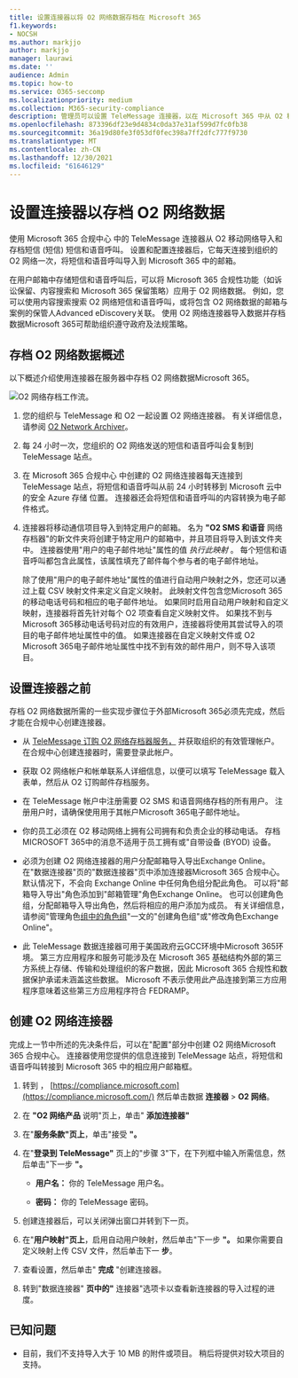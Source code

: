 ```yaml
---
title: 设置连接器以将 O2 网络数据存档在 Microsoft 365
f1.keywords:
- NOCSH
ms.author: markjjo
author: markjjo
manager: laurawi
ms.date: ''
audience: Admin
ms.topic: how-to
ms.service: O365-seccomp
ms.localizationpriority: medium
ms.collection: M365-security-compliance
description: 管理员可以设置 TeleMessage 连接器，以在 Microsoft 365 中从 O2 移动网络导入和存档短信和彩信Microsoft 365。 这样，您可以在 Microsoft 365 中存档来自第三方数据源的数据，以便您可以使用合规性功能（如合法保留、内容搜索和保留策略）来管理组织的第三方数据。
ms.openlocfilehash: 873396df23e9d4834c0da37e31af599d7fc0fb38
ms.sourcegitcommit: 36a19d80fe3f053df0fec398a7ff2dfc777f9730
ms.translationtype: MT
ms.contentlocale: zh-CN
ms.lasthandoff: 12/30/2021
ms.locfileid: "61646129"
---
```

# <a name="set-up-a-connector-to-archive-o2-network-data"></a>设置连接器以存档 O2 网络数据

使用 Microsoft 365 合规中心 中的 TeleMessage 连接器从 O2 移动网络导入和存档短信 (短信) 短信和语音呼叫。 设置和配置连接器后，它每天连接到组织的 O2 网络一次，将短信和语音呼叫导入到 Microsoft 365 中的邮箱。

在用户邮箱中存储短信和语音呼叫后，可以将 Microsoft 365 合规性功能（如诉讼保留、内容搜索和 Microsoft 365 保留策略）应用于 O2 网络数据。 例如，您可以使用内容搜索搜索 O2 网络短信和语音呼叫，或将包含 O2 网络数据的邮箱与案例的保管人Advanced eDiscovery关联。 使用 O2 网络连接器导入数据并存档数据Microsoft 365可帮助组织遵守政府及法规策略。

## <a name="overview-of-archiving-o2-network-data"></a>存档 O2 网络数据概述

以下概述介绍使用连接器在服务器中存档 O2 网络数据Microsoft 365。

![O2 网络存档工作流。](../media/O2NetworkConnectorWorkflow.png)

1. 您的组织与 TeleMessage 和 O2 一起设置 O2 网络连接器。 有关详细信息，请参阅 [O2 Network Archiver](https://www.telemessage.com/office365-activation-for-o2-network-archiver)。

2. 每 24 小时一次，您组织的 O2 网络发送的短信和语音呼叫会复制到 TeleMessage 站点。

3. 在 Microsoft 365 合规中心 中创建的 O2 网络连接器每天连接到 TeleMessage 站点，将短信和语音呼叫从前 24 小时转移到 Microsoft 云中的安全 Azure 存储 位置。 连接器还会将短信和语音呼叫的内容转换为电子邮件格式。

4. 连接器将移动通信项目导入到特定用户的邮箱。 名为 **"O2 SMS 和语音** 网络存档器"的新文件夹将创建于特定用户的邮箱中，并且项目将导入到该文件夹中。 连接器使用"用户的电子邮件地址"属性的值 *执行此映射* 。 每个短信和语音呼叫都包含此属性，该属性填充了邮件每个参与者的电子邮件地址。

   除了使用"用户的电子邮件地址"属性的值进行自动用户映射之外，您还可以通过上载 CSV 映射文件来定义自定义映射。 此映射文件包含您Microsoft 365的移动电话号码和相应的电子邮件地址。 如果同时启用自动用户映射和自定义映射，连接器将首先针对每个 O2 项查看自定义映射文件。 如果找不到与Microsoft 365移动电话号码对应的有效用户，连接器将使用其尝试导入的项目的电子邮件地址属性中的值。 如果连接器在自定义映射文件或 O2 Microsoft 365电子邮件地址属性中找不到有效的邮件用户，则不导入该项目。

## <a name="before-you-set-up-a-connector"></a>设置连接器之前

存档 O2 网络数据所需的一些实现步骤位于外部Microsoft 365必须先完成，然后才能在合规中心创建连接器。

- 从 [TeleMessage 订购 O2 网络存档器服务，](https://www.telemessage.com/mobile-archiver/order-mobile-archiver-for-o365/) 并获取组织的有效管理帐户。 在合规中心创建连接器时，需要登录此帐户。

- 获取 O2 网络帐户和帐单联系人详细信息，以便可以填写 TeleMessage 载入表单，然后从 O2 订购邮件存档服务。

- 在 TeleMessage 帐户中注册需要 O2 SMS 和语音网络存档的所有用户。 注册用户时，请确保使用用于其帐户Microsoft 365电子邮件地址。

- 你的员工必须在 O2 移动网络上拥有公司拥有和负责企业的移动电话。 存档 MICROSOFT 365中的消息不适用于员工拥有或"自带设备 (BYOD) 设备。

- 必须为创建 O2 网络连接器的用户分配邮箱导入导出Exchange Online。 在"数据连接器"页的"数据连接器"页中添加连接器Microsoft 365 合规中心。 默认情况下，不会向 Exchange Online 中任何角色组分配此角色。 可以将"邮箱导入导出"角色添加到"邮箱管理"角色Exchange Online。 也可以创建角色组，分配邮箱导入导出角色，然后将相应的用户添加为成员。 有关详细信息，请参阅"管理角色[组中的角色组](/Exchange/permissions-exo/role-groups#create-role-groups)"[](/Exchange/permissions-exo/role-groups#modify-role-groups)一文的"创建角色组"或"修改角色Exchange Online"。

- 此 TeleMessage 数据连接器可用于美国政府云GCC环境中Microsoft 365环境。 第三方应用程序和服务可能涉及在 Microsoft 365 基础结构外部的第三方系统上存储、传输和处理组织的客户数据，因此 Microsoft 365 合规性和数据保护承诺未涵盖这些数据。 Microsoft 不表示使用此产品连接到第三方应用程序意味着这些第三方应用程序符合 FEDRAMP。

## <a name="create-an-o2-network-connector"></a>创建 O2 网络连接器

完成上一节中所述的先决条件后，可以在"配置"部分中创建 O2 网络Microsoft 365 合规中心。 连接器使用您提供的信息连接到 TeleMessage 站点，将短信和语音呼叫转接到 Microsoft 365 中的相应用户邮箱框。

1. 转到 ， [https://compliance.microsoft.com](https://compliance.microsoft.com/) 然后单击数据 **连接器** \> **O2 网络**。

2. 在 **"O2 网络产品** 说明"页上，单击" **添加连接器"**

3. 在"**服务条款"页上**，单击"接受 **"。**

4. 在"**登录到 TeleMessage"** 页上的"步骤 3"下，在下列框中输入所需信息，然后单击"下一步 **"。**

   - **用户名：** 你的 TeleMessage 用户名。

   - **密码：** 你的 TeleMessage 密码。

5. 创建连接器后，可以关闭弹出窗口并转到下一页。

6. 在"**用户映射"页上**，启用自动用户映射，然后单击"下一步 **"。** 如果你需要自定义映射上传 CSV 文件，然后单击下一 **步**。

7. 查看设置，然后单击" **完成** "创建连接器。

8. 转到"数据连接器" **页中的"** 连接器"选项卡以查看新连接器的导入过程的进度。

## <a name="known-issues"></a>已知问题

- 目前，我们不支持导入大于 10 MB 的附件或项目。 稍后将提供对较大项目的支持。